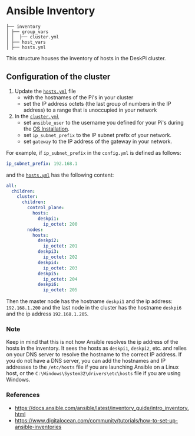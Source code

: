 # Ansible Inventory

```
├── inventory
│ ├── group_vars
│ │  ├── cluster.yml
│ ├── host_vars
│ ├── hosts.yml
```
This structure houses the inventory of hosts in the DeskPi cluster.

## Configuration of the cluster

1. Update the [`hosts.yml`](./hosts.yml) file
    - with the hostnames of the Pi's in your cluster
    - set the IP address octets (the last group of numbers in the IP address) to a range that is unoccupied in your network
2. In the [`cluster.yml`](./group_vars/cluster.yml)
    - set `ansible_user` to the username you defined for your Pi's during the [OS Installation](../README.md#step-2--install-the-os).
   - set `ip_subnet_prefix` to the IP subnet prefix of your network.
   - set `gateway` to the IP address of the gateway in your network.

For example, if `ip_subnet_prefix` in the `config.yml` is defined as follows:

```yaml
ip_subnet_prefix: 192.168.1   
```

and the [`hosts.yml`](./hosts.yml) has the following content:

```yaml
all:
  children:
    cluster:
      children:
        control_plane:
          hosts:
            deskpi1:
              ip_octet: 200
        nodes:
          hosts:
            deskpi2:
              ip_octet: 201
            deskpi3:
              ip_octet: 202
            deskpi4:
              ip_octet: 203
            deskpi5:
              ip_octet: 204
            deskpi6:
              ip_octet: 205
```

Then the master node has the hostname `deskpi1` and the ip address: `192.168.1.200` and the last node in the cluster has the hostname `deskpi6` and the ip address `192.168.1.205`.

### Note

Keep in mind that this is not how Ansible resolves the ip address of the hosts in the inventory. It sees the hosts as `deskpi1`, `deskpi2`, etc. and relies on your DNS server to resolve the hostname
to the correct IP address. If you do not have a DNS server, you can add the hostnames and IP addresses to the `/etc/hosts` file if you are launching Ansible on a Linux host, or the
`C:\Windows\System32\drivers\etc\hosts` file if you are using Windows.

### References

- https://docs.ansible.com/ansible/latest/inventory_guide/intro_inventory.html
- https://www.digitalocean.com/community/tutorials/how-to-set-up-ansible-inventories